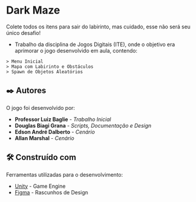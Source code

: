 # Dark Maze
Colete todos os itens para sair do labirinto, mas cuidado, esse não será seu único desafio!

* Trabalho da disciplina de Jogos Digitais (ITE), onde o objetivo era aprimorar o jogo desenvolvido em aula, contendo:
```
> Menu Inicial
> Mapa com Labirinto e Obstáculos
> Spawn de Objetos Aleatórios
```

## ✒️ Autores

O jogo foi desenvolvido por:

* **Professor Luiz Baglie** - *Trabalho Inicial*
* **Douglas Biagi Grana** - *Scripts, Documentação e Design*
* **Edson André Dalberto** - *Cenário*
* **Allan Marshal** - *Cenário*

## 🛠️ Construído com

Ferramentas utilizadas para o desenvolvimento:

* [Unity](https://unity.com/) - Game Engine
* [Figma](https://www.figma.com/) - Rascunhos de Design
